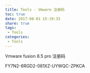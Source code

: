```yaml
---
title: Tools - Vmware 注册码
toc: true
date: 2017-08-01 15:19:33
share: true
tags:
 - Tools 
categories:
 - Tools
---
```

Vmware fusion 8.5 pro 注册码

FY7N2-6RGD2-081XZ-UYWQC-ZPKCA
